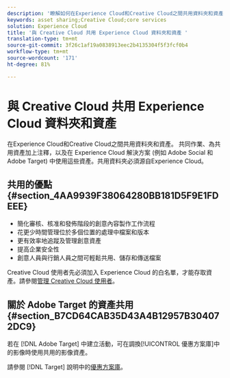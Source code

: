 ```yaml
---
description: '瞭解如何在Experience Cloud和Creative Cloud之間共用資料夾和資產。 '
keywords: asset sharing;Creative Cloud;core services
solution: Experience Cloud
title: '與 Creative Cloud 共用 Experience Cloud 資料夾和資產 '
translation-type: tm+mt
source-git-commit: 3f26c1af19a0838913eec2b4135304f5f3fcf0b4
workflow-type: tm+mt
source-wordcount: '171'
ht-degree: 81%

---
```



# 與 Creative Cloud 共用 Experience Cloud 資料夾和資產

在Experience Cloud和Creative Cloud之間共用資料夾和資產。 共同作業、為共用資產加上注釋，以及在 Experience Cloud 解決方案 (例如 Adobe Social 和 Adobe Target) 中使用這些資產。共用資料夾必須源自Experience Cloud。

## 共用的優點 {#section_4AA9939F38064280BB181D5F9E1FDEEE}

* 簡化審核、核准和發佈階段的創意內容製作工作流程
* 花更少時間管理位於多個位置的處理中檔案和版本
* 更有效率地追蹤及管理創意資產
* 提高企業安全性
* 創意人員與行銷人員之間可輕鬆共用、儲存和傳送檔案

Creative Cloud 使用者先必須加入 Experience Cloud 的白名單，才能存取資產。請參閱[管理 Creative Cloud 使用者](../experience-cloud-assets/t-admin-add-cc-user.md#task_F36D4F1D49B44F09A54F7371810D2752)。

## 關於 Adobe Target 的資產共用 {#section_B7CD64CAB35D43A4B12957B304072DC9}

若在 [!DNL Adobe Target] 中建立活動，可在調換[!UICONTROL 優惠方案庫]中的影像時使用共用的影像資產。

請參閱 [!DNL Target] 說明中的[優惠方案庫](https://docs.adobe.com/help/zh-Hant/target/using/experiences/offers/manage-content.html)。
